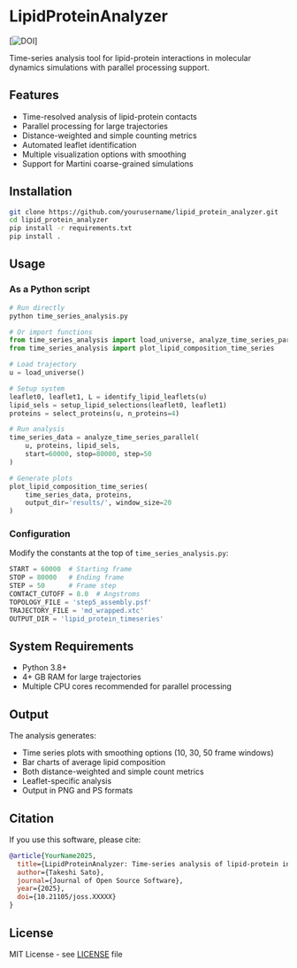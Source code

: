 # LipidProteinAnalyzer

[![DOI](https://doi.org/10.5281/zenodo.16756837)]

Time-series analysis tool for lipid-protein interactions in molecular dynamics simulations with parallel processing support.

## Features

- Time-resolved analysis of lipid-protein contacts
- Parallel processing for large trajectories
- Distance-weighted and simple counting metrics
- Automated leaflet identification
- Multiple visualization options with smoothing
- Support for Martini coarse-grained simulations

## Installation

```bash
git clone https://github.com/yourusername/lipid_protein_analyzer.git
cd lipid_protein_analyzer
pip install -r requirements.txt
pip install .
```

## Usage

### As a Python script

```python
# Run directly
python time_series_analysis.py

# Or import functions
from time_series_analysis import load_universe, analyze_time_series_parallel
from time_series_analysis import plot_lipid_composition_time_series

# Load trajectory
u = load_universe()

# Setup system
leaflet0, leaflet1, L = identify_lipid_leaflets(u)
lipid_sels = setup_lipid_selections(leaflet0, leaflet1)
proteins = select_proteins(u, n_proteins=4)

# Run analysis
time_series_data = analyze_time_series_parallel(
    u, proteins, lipid_sels, 
    start=60000, stop=80000, step=50
)

# Generate plots
plot_lipid_composition_time_series(
    time_series_data, proteins, 
    output_dir='results/', window_size=20
)
```

### Configuration

Modify the constants at the top of `time_series_analysis.py`:

```python
START = 60000  # Starting frame
STOP = 80000   # Ending frame
STEP = 50      # Frame step
CONTACT_CUTOFF = 8.0  # Angstroms
TOPOLOGY_FILE = 'step5_assembly.psf'
TRAJECTORY_FILE = 'md_wrapped.xtc'
OUTPUT_DIR = 'lipid_protein_timeseries'
```

## System Requirements

- Python 3.8+
- 4+ GB RAM for large trajectories
- Multiple CPU cores recommended for parallel processing

## Output

The analysis generates:
- Time series plots with smoothing options (10, 30, 50 frame windows)
- Bar charts of average lipid composition
- Both distance-weighted and simple count metrics
- Leaflet-specific analysis
- Output in PNG and PS formats

## Citation

If you use this software, please cite:

```bibtex
@article{YourName2025,
  title={LipidProteinAnalyzer: Time-series analysis of lipid-protein interactions in molecular dynamics simulations},
  author={Takeshi Sato},
  journal={Journal of Open Source Software},
  year={2025},
  doi={10.21105/joss.XXXXX}
}
```

## License

MIT License - see [LICENSE](LICENSE) file